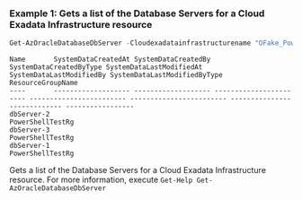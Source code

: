 ### Example 1: Gets a list of the Database Servers for a Cloud Exadata Infrastructure resource
```powershell
Get-AzOracleDatabaseDbServer -Cloudexadatainfrastructurename "OFake_PowerShellTestExaInfra" -ResourceGroupName "PowerShellTestRg"
```

```output
Name       SystemDataCreatedAt SystemDataCreatedBy SystemDataCreatedByType SystemDataLastModifiedAt SystemDataLastModifiedBy SystemDataLastModifiedByType ResourceGroupName
----       ------------------- ------------------- ----------------------- ------------------------ ------------------------ ---------------------------- -----------------
dbServer-2                                                                                                                                                PowerShellTestRg
dbServer-3                                                                                                                                                PowerShellTestRg
dbServer-1                                                                                                                                                PowerShellTestRg
```

Gets a list of the Database Servers for a Cloud Exadata Infrastructure resource.
For more information, execute `Get-Help Get-AzOracleDatabaseDbServer`